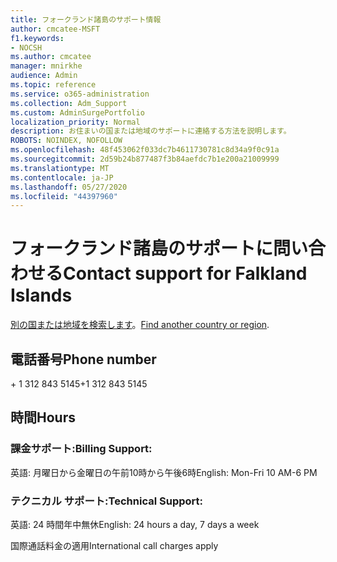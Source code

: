 ```yaml
---
title: フォークランド諸島のサポート情報
author: cmcatee-MSFT
f1.keywords:
- NOCSH
ms.author: cmcatee
manager: mnirkhe
audience: Admin
ms.topic: reference
ms.service: o365-administration
ms.collection: Adm_Support
ms.custom: AdminSurgePortfolio
localization_priority: Normal
description: お住まいの国または地域のサポートに連絡する方法を説明します。
ROBOTS: NOINDEX, NOFOLLOW
ms.openlocfilehash: 48f453062f033dc7b4611730781c8d34a9f0c91a
ms.sourcegitcommit: 2d59b24b877487f3b84aefdc7b1e200a21009999
ms.translationtype: MT
ms.contentlocale: ja-JP
ms.lasthandoff: 05/27/2020
ms.locfileid: "44397960"
---
```

# <a name="contact-support-for-falkland-islands"></a><span data-ttu-id="f649d-103">フォークランド諸島のサポートに問い合わせる</span><span class="sxs-lookup"><span data-stu-id="f649d-103">Contact support for Falkland Islands</span></span>

<span data-ttu-id="f649d-104">[別の国または地域を検索します](../contact-support-for-business-products.md)。</span><span class="sxs-lookup"><span data-stu-id="f649d-104">[Find another country or region](../contact-support-for-business-products.md).</span></span>

## <a name="phone-number"></a><span data-ttu-id="f649d-105">電話番号</span><span class="sxs-lookup"><span data-stu-id="f649d-105">Phone number</span></span>
<span data-ttu-id="f649d-106">+ 1 312 843 5145</span><span class="sxs-lookup"><span data-stu-id="f649d-106">+1 312 843 5145</span></span>

## <a name="hours"></a><span data-ttu-id="f649d-107">時間</span><span class="sxs-lookup"><span data-stu-id="f649d-107">Hours</span></span>
### <a name="billing-support"></a><span data-ttu-id="f649d-108">課金サポート:</span><span class="sxs-lookup"><span data-stu-id="f649d-108">Billing Support:</span></span>

<span data-ttu-id="f649d-109">英語: 月曜日から金曜日の午前10時から午後6時</span><span class="sxs-lookup"><span data-stu-id="f649d-109">English: Mon-Fri 10 AM-6 PM</span></span>

### <a name="technical-support"></a><span data-ttu-id="f649d-110">テクニカル サポート:</span><span class="sxs-lookup"><span data-stu-id="f649d-110">Technical Support:</span></span>

<span data-ttu-id="f649d-111">英語: 24 時間年中無休</span><span class="sxs-lookup"><span data-stu-id="f649d-111">English: 24 hours a day, 7 days a week</span></span>

<span data-ttu-id="f649d-112">国際通話料金の適用</span><span class="sxs-lookup"><span data-stu-id="f649d-112">International call charges apply</span></span>
